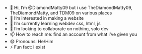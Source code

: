 - 👋 Hi, I’m @DiamondMatty09 but i use TheDiamondMatty09, TheDiamondMatty, and TDM09 on various places
- 👀 I’m interested in making a website
- 🌱 I’m currently learning webdev css, html, js
- 💞️ I’m looking to collaborate on nothing, solo dev
- 📫 How to reach me: find an account from what i've given you
- 😄 Pronouns: He/Him
- ⚡ Fun fact: i exist

